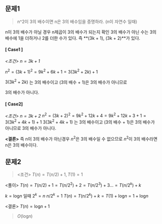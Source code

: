 ## 문제1
> n^2이 3의 배수이면 n은 3의 배수임을 증명하라. (n이 자연수 일때)

n이 3의 배수가 아닐 경우 n제곱이 3의 배수가 되는지 확인
3의 배수가 아닌 수는 3의 배수에 1을 더하거나 2를 더한 수가 있다. 즉 **(3k + 1), (3k + 2)**가 있다.
#### [ Case1 ]
*<조건> $n = 3k + 1$*

$n^2 = (3k + 1)^2 = 9k^2 + 6k + 1 = 3(3k^2 + 2k) + 1$

$3(3k^2 + 2k)$ 는 3의 배수이고 (3의 배수 + 1)은 3의 배수가 아니므로

3의 배수가 아니다.

#### [ Case2]
*<조건> $n = 3k + 2$*
$n^2 = (3k + 2)^2 = 9k^2 + 12k + 4 = 9k^2 + 12k + 3 + 1 = 3(3k^2 + 4k + 1) + 1$
$3(3k^2 + 4k + 1)$ 는 3의 배수이고 (3의 배수 + 1)은 3의 배수가 아니므로
3의 배수가 아니다.

**<결론>**
즉 n이 3의 배수가 아닌경우 $n^2$은 3의 배수일 수 없으므로
$n^2$이 3의 배수라면 n은 3의 배수이다.


## 문제2
> <조건>
> $T(n) = T(n / 2) + 1, T(1) = 1$

<풀이>
$T(n) = T(n / 2) + 1 
      = T(n / 2^2) + 2 
      = T(n / 2^3) + 3 
      ... 
      = T(n / 2^k) + k$

$k = \log_{}{n}$ 일때
$2^k = n$
$n / 2^k = 1$
$T(n) = T(n / 2^k) + k
      = T(1) + \log_{}{n}
      = 1 + \log_{}{n}$

<결론>
$T(n) = \log_{}{n} + 1$
> $O(\log_{}{n})$


